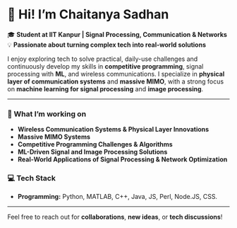 # 👋 Hi! I’m Chaitanya Sadhan

🎓 **Student at IIT Kanpur | Signal Processing, Communication & Networks**  
💡 **Passionate about turning complex tech into real-world solutions**  

I enjoy exploring tech to solve practical, daily-use challenges and continuously develop my skills in **competitive programming**, signal processing with **ML**, and wireless communications. I specialize in **physical layer of communication systems** and **massive MIMO**, with a strong focus on **machine learning for signal processing** and **image processing**. 

---

### 🌟 What I’m working on
- **Wireless Communication Systems & Physical Layer Innovations**
- **Massive MIMO Systems**
- **Competitive Programming Challenges & Algorithms**
- **ML-Driven Signal and Image Processing Solutions**
- **Real-World Applications of Signal Processing & Network Optimization**

### 💻 Tech Stack
- **Programming:** Python, MATLAB, C++, Java, JS, Perl, Node.JS, CSS. 

---

Feel free to reach out for **collaborations**, **new ideas**, or **tech discussions**!
